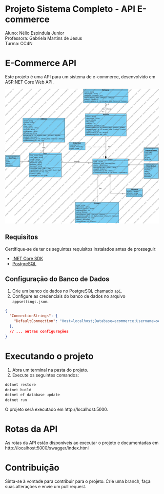 # Projeto Sistema Completo - API E-commerce

Aluno: Nélio Espíndula Junior  
Professora: Gabriela Martins de Jesus  
Turma: CC4N

# E-Commerce API

Este projeto é uma API para um sistema de e-commerce, desenvolvido em ASP.NET Core Web API.

![conceitual](database/e-commerce.jpg)

## Requisitos

Certifique-se de ter os seguintes requisitos instalados antes de prosseguir:

- [.NET Core SDK](https://dotnet.microsoft.com/download)
- [PostgreSQL](https://www.postgresql.org/download/)

## Configuração do Banco de Dados

1. Crie um banco de dados no PostgreSQL chamado `api`.
2. Configure as credenciais do banco de dados no arquivo `appsettings.json`.

```json
{
  "ConnectionStrings": {
    "DefaultConnection": "Host=localhost;Database=ecommerce;Username=seu_usuario;Password=sua_senha"
  },
  // ... outras configurações
}
```

# Executando o projeto

1. Abra um terminal na pasta do projeto.
2. Execute os seguintes comandos:

```bash
dotnet restore
dotnet build
dotnet ef database update
dotnet run
```

O projeto será executado em http://localhost:5000.

# Rotas da API

As rotas da API estão disponíveis ao executar o projeto e documentadas em http://localhost:5000/swagger/index.html

# Contribuição

Sinta-se à vontade para contribuir para o projeto. Crie uma branch, faça suas alterações e envie um pull request.